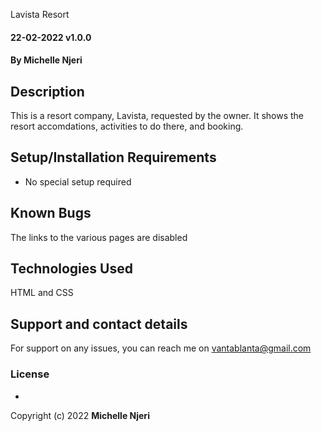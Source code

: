 Lavista Resort
#### 22-02-2022 v1.0.0
#### By **Michelle Njeri**
## Description
This is a resort company, Lavista, requested by the owner. It shows the resort accomdations, activities to do there, and booking. 
## Setup/Installation Requirements
* No special setup required 

## Known Bugs
The links to the various pages are disabled 
## Technologies Used
HTML and CSS
## Support and contact details
For support on any issues, you can reach me on vantablanta@gmail.com
### License
*
Copyright (c) 2022 **Michelle Njeri**